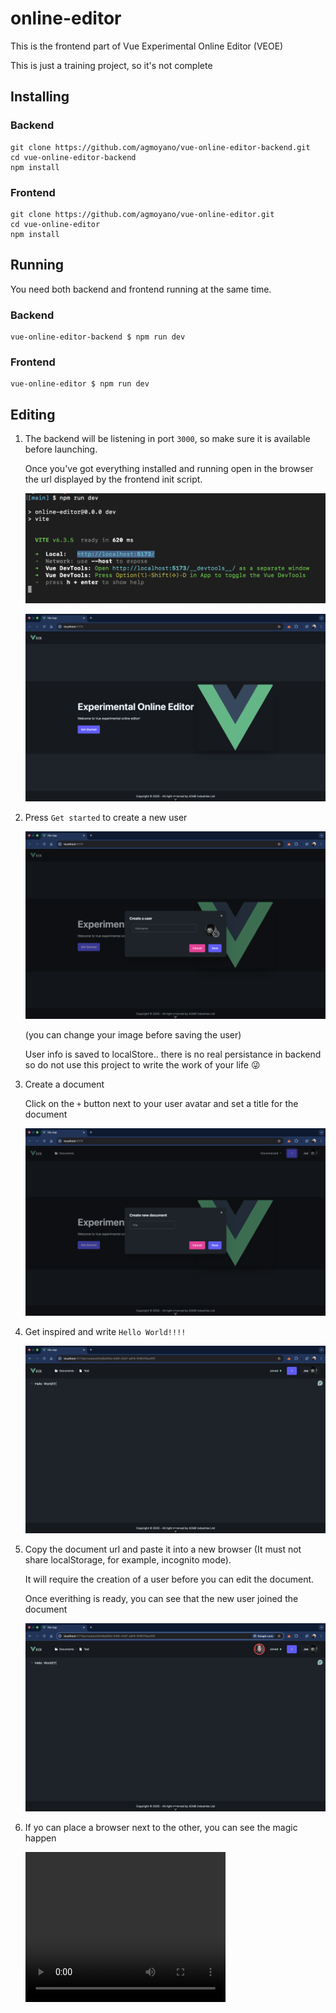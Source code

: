 # online-editor

This is the frontend part of Vue Experimental Online Editor (VEOE)

This is just a training project, so it's not complete

## Installing

### Backend

```
git clone https://github.com/agmoyano/vue-online-editor-backend.git
cd vue-online-editor-backend
npm install
```

### Frontend

```
git clone https://github.com/agmoyano/vue-online-editor.git
cd vue-online-editor
npm install
```

## Running

You need both backend and frontend running at the same time.

### Backend

```
vue-online-editor-backend $ npm run dev
```

### Frontend

```
vue-online-editor $ npm run dev
```

## Editing

1. The backend will be listening in port `3000`, so make sure it is available before launching.

   Once you've got everything installed and running open in the browser the url displayed by the frontend init script.

   ![image](./docs/images/init_frontend.png)

   ![image](./docs/images/open_browser.png)

2. Press `Get started` to create a new user

   ![image](./docs/images/new_user.png)

   (you can change your image before saving the user)

   User info is saved to localStore.. there is no real persistance in backend so do not use this project to write the work of your life :stuck_out_tongue_winking_eye:

3. Create a document

   Click on the `+` button next to your user avatar and set a title for the document

   ![image](./docs/images/new_document.png)

4. Get inspired and write `Hello World!!!!`

   ![image](./docs/images/hello_world.png)

5. Copy the document url and paste it into a new browser (It must not share localStorage, for example, incognito mode).

   It will require the creation of a user before you can edit the document.

   Once everithing is ready, you can see that the new user joined the document

   ![image](./docs/images/remote_user.png)

6. If yo can place a browser next to the other, you can see the magic happen

   <video width="320" height="240" controls><source src="./docs/images/parallel_editting.mov" type="video/mp4"></video>
